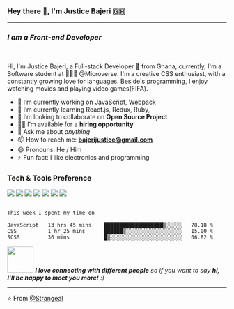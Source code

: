 ### Hey there 👋, I'm Justice Bajeri 🇬🇭

---
### *I am a Front-end Developer*
<br />

Hi, I'm Justice Bajeri, a Full-stack Developer 🚀 from Ghana, currently, I'm a Software student at 🙍🏽‍♂️ @Microverse. I'm a creative CSS enthusiast, with a constantly growing love for languages. Beside's programming, I enjoy watching movies and playing video games(FIFA).


- 🔭 I’m currently working on JavaScript, Webpack 
- 🌱 I’m currently learning React.js, Redux, Ruby,
- 👯 I’m looking to collaborate on **Open Source Project**
- 👨‍💻 I’m available for a **hiring opportunity**
- 💬 Ask me about *anything* 
- 📫 How to reach me: **bajerijustice@gmail.com** 
- 😄 Pronouns: He / Him 
- ⚡ Fun fact: I like electronics and programming 


### Tech & Tools Preference

<img src = "https://img.shields.io/badge/-HTML5-E34F26?style=flat&logo=html5&logoColor=white"> <img src = "https://img.shields.io/badge/-CSS3-1572B6?style=flat&logo=css3&logoColor=white">
<img src="https://img.shields.io/badge/-Bootstrap-563D7C?style=flat&logo=bootstrap&logoColor=white">
<img src="https://img.shields.io/badge/-JavaScript-eed718?style=flat&logo=javascript&logoColor=ffffff">
<img src="https://img.shields.io/badge/-Sass-cc6699?style=flat&logo=sass&logoColor=ffffff">
<img src="http://img.shields.io/badge/-Git-F1502F?style=flat&logo=git&logoColor=FFFFFF">
<img src="http://img.shields.io/badge/-Github-000000?style=flat&logo=github&logoColor=FFFFFF">

<!--START_SECTION:waka-->

```text

This week I spent my time on

JavaScript   13 hrs 45 mins    ███████████████████▒░░░░░   78.18 %
CSS          1 hr 25 mins      ██████▒░░░░░░░░░░░░░░░░░░   15.00 %
SCSS         36 mins           █▒░░░░░░░░░░░░░░░░░░░░░░░   06.82 %
```

<!--END_SECTION:waka-->

<img src="https://media.giphy.com/media/LnQjpWaON8nhr21vNW/giphy.gif" width="60"> <em><b>I love connecting with different people</b> so if you want to say <b>hi, I'll be happy to meet you more!</b> :)</em>

---

⭐️ From [@Strangeal](https://github.com/Strangeal)
